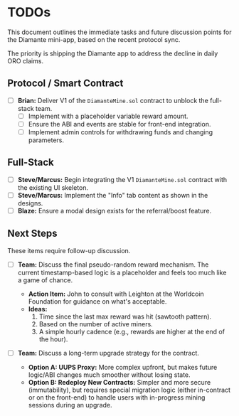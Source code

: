 # TODOs

This document outlines the immediate tasks and future discussion points for the Diamante mini-app, based on the recent protocol sync.

The priority is shipping the Diamante app to address the decline in daily ORO claims.

## Protocol / Smart Contract

- [ ] **Brian:** Deliver V1 of the `DiamanteMine.sol` contract to unblock the full-stack team.
  - [ ] Implement with a placeholder variable reward amount.
  - [ ] Ensure the ABI and events are stable for front-end integration.
  - [ ] Implement admin controls for withdrawing funds and changing parameters.

## Full-Stack

- [ ] **Steve/Marcus:** Begin integrating the V1 `DiamanteMine.sol` contract with the existing UI skeleton.
- [ ] **Steve/Marcus:** Implement the "Info" tab content as shown in the designs.
- [ ] **Blaze:** Ensure a modal design exists for the referral/boost feature.

## Next Steps

These items require follow-up discussion.

- [ ] **Team:** Discuss the final pseudo-random reward mechanism. The current timestamp-based logic is a placeholder and feels too much like a game of chance.
  - **Action Item:** John to consult with Leighton at the Worldcoin Foundation for guidance on what's acceptable.
  - **Ideas:**
    1. Time since the last max reward was hit (sawtooth pattern).
    2. Based on the number of active miners.
    3. A simple hourly cadence (e.g., rewards are higher at the end of the hour).

- [ ] **Team:** Discuss a long-term upgrade strategy for the contract.
  - **Option A: UUPS Proxy:** More complex upfront, but makes future logic/ABI changes much smoother without losing state.
  - **Option B: Redeploy New Contracts:** Simpler and more secure (immutability), but requires special migration logic (either in-contract or on the front-end) to handle users with in-progress mining sessions during an upgrade.
